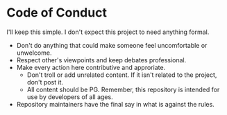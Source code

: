 # Code of Conduct

I'll keep this simple. I don't expect this project to need anything formal.
- Don't do anything that could make someone feel uncomfortable or unwelcome.
- Respect other's viewpoints and keep debates professional.
- Make every action here contributive and approriate.
  - Don't troll or add unrelated content. If it isn't related to the project, don't post it.
  - All content should be PG. Remember, this repository is intended for use by developers of all ages.
- Repository maintainers have the final say in what is against the rules.
